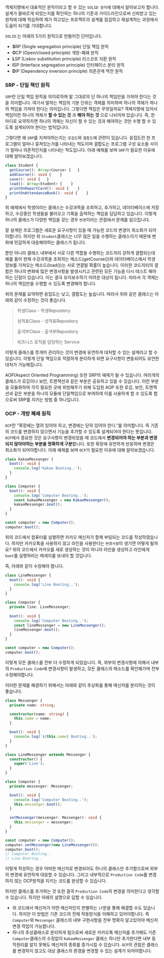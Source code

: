 객체지향에서 대표적인 원칙이라고 할 수 있는 `SOLID 원칙`에 대해서 알아보고자 합니다. 설계가 올바르게 되었는지를 확인하는 하나의 기준과 가이드라인으로써 신뢰받고 있는 원칙에 대해 학습하여 제가 하고있는 프로젝트의 설계를 점검하고 재설계하는 과정에서 도움이 되기를 기대합니다.

`SOLID` 는 아래의 5가지 원칙으로 만들어진 단어입니다.

- **S**RP (Single segregation principle) 단일 책임 원칙
- **O**CP (Open/closed principle) 개방-폐쇄 원칙
- **L**SP (Liskov substitution principle) 리스코프 치환 원칙
- **I**SP (Interface segregation principle) 인터페이스 분리 원칙
- **D**IP (Dependency inversion principle) 의존관계 역전 원칙

### SRP - 단일 책인 원칙

`SRP`란 단일 책임 원칙을 의미로하며 말 그대로의 단 하나의 책임만을 가져야 한다는 것을 의미합니다. 여기서 말하는 책임의 기본 단위는 객체를 의미하며 하나의 객체가 하나의 책임을 가져야 한다는 의미입니다. 그렇다면 책임은 무엇일까요? 객체지향에 있어서 책임이란 하나의 객체가 **할 수 있는 것** 과 **해야 하는 것** 으로 나뉘어져 있습니다. 즉, 한 마디로 요약하자면 하나의 객체는 자신이 할 수 있는 것과 해야하는 것만 수행 할 수 있도록 설계되어야 한다는 법칙입니다.

그렇다면 왜 `SRP`를 지켜야하는지는 `응집도`와 `결합도`에 관련이 있습니다. 응집도란 한 프로그램이 얼마나 뭉쳐있는가를 나타내는 척도이며 결합도는 프로그램 구성 요소들 사이가 얼마나 의존적인지를 나타내는 척도입니다. 아래 예제를 보며 `SRP`가 필요한 이유에 대해 알아보겠습니다.  

```ts
class Student {
  getCourse(): Array<Course> {   }
  addCourse(): void {    }
  save(): void {   }
  load(): Array<Student> {    }
  printOnReportCard(): void {    }
  printOnAttendanceBook(): void {    }
}
```

위 예제에서 학생이라는 클래스는 수강과목을 조회하고, 추가하고, 데이터베이스에 저장하고, 수강중인 학생들을 불러오고 기록을 출력하는 책임을 담담하고 있습니다. 이렇게 하나의 클래스가 다양한 책임을 갖는 경우 `변경`이라는 관점에서 문제를 일으킵니다.

잘 설계된 프로그램은 새로운 요구사항이 있을 때 가능한 코드의 변경이 최소화가 되어야합니다. 하지만 위 `Student`클래스는 너무 많은 일을 수행하는 클래스이기 때문에 변화에 민감하게 대응해야하는 클래스가 됩니다.

뿐만 아니라 클래스 내부에서 서로 다른 역할을 수행하는 코드끼리 강하게 결합되는데 예를 들어 현재 수강과목을 조회하는 메소드(getCourse())와 데이터베이스에서 학생 정보를 가져오는 메소드(load())는 서로 연결될 확률이 높습니다. 이러한 코드끼리의 결합은 하나의 변화에 많은 변경사항을 발생시키고 관련된 모든 기능을 다시 테스트 해야하는 단점이 있습니다. 이는 결국 유지보수하기 어려운 대상이 됩니다. 따라서 각 객체는 하나의 책임만을 수행할 수 있도록 변경해야 합니다.

위의 문제를 요약하면 응집도는 낮고, 결합도는 높습니다. 따라서 위와 같은 클래스는 아래와 같이 수정하는 것이 좋습니다.

> 학생Class - 학생Repository
> 
> 성적표Class - 성적표Repository
> 
> 출석부Class - 출석부Repository
> 
> 비즈니스 로직을 담당하는 Service

이렇게 클래스를 쪼개어 관리하는 것이 변경에 유연하게 대처할 수 있는 설계라고 할 수 있습니다. 이렇게 단일 책임으로 적절하게 분리하게 되면 요구사항이 변동되어도 유연한 대처가 가능해집니다.  

AOP(Aspect Oriented Programming) 또한 SRP의 예제가 될 수 있습니다. 여러개의 클래스가 로깅이나 보안, 트랜잭션과 같은 부분은 공유하고 있을 수 있습니다. 이런 부분을 모듈화하여 각각 필요한 곳에 위빙해주기 위해 도입된 AOP 또한 로깅, 보안, 트랜잭션과 같은 부분을 하나의 모듈에 단일책임으로 부여하여 이를 사용하게 할 수 있도록 함으로써 SRP를 지키는 방법 중 하나입니다.

### OCP - 개방 폐쇄 원칙

`OCP`란 "확장에는 열려 있어야 하고, 변경에는 닫혀 있어야 한다."를 의미합니다. 즉 기존의 코드를 변경하지 않으면서 기능을 추가할 수 있도록 설계되어야 한다는 뜻입니다. `OCP`에서 중요한 것은 요구사항이 변경되었을 때 코드에서 **변경되어야 하는 부분과 변경되지 않아야하는 부분을 명확하게 구분**합니다. 또한 확장에 유연하게 반응하며 변경은 최소화가 되어야합니다. 아래 예제를 보며 `OCP`가 필요한 이유에 대해 알아보겠습니다.

```ts
class KakaoMessenger {
  boot(): void {
    console.log('Kakao Booting..');
  }
}

class Computer {
  boot(): void {
    console.log('Computer Booting..');
    const kakaoMessenger = new KakaoMessenger();
    kakaoMessenger.boot();
  }
}

const computer = new Computer();
computer.boot();
```

위의 코드에서 컴퓨터를 실행하면 카카오 메신저가 함께 부팅되는 코드를 작성하였습니다. 하지만 카카오톡을 사용하지 않고 라인을 사용한다는 `변경사항`이 생기면 어떻게 될까요? 위의 코드에서 카카오를 새로 생성하는 것이 아니라 라인을 생성하고 라인에게 `boot`를 실행하라는 메세지를 보내야 할 것입니다. 

즉, 아래와 같이 수정해야 합니다.

```ts
class LineMessenger {
  boot(): void {
    console.log('Line Booting..');
  }
}

class Computer {
  private line: LineMessenger;
  
  boot(): void {
    console.log('Computer Booting..');
    const lineMessenger = new LineMessenger();
    lineMessenger.boot();
  }
}

const computer = new Computer();
computer.boot();
```

이렇게 모든 클래스를 전부 다 수정하게 되었습니다. 즉, 외부의 변경사항에 의해서 내부의 `Production Code`에 변경사항이 발생하고, 모든 클래스의 메소드를 확인해가며 전부 수정해야합니다.

이러한 문제를 해경하기 위해서는 아래와 같이 추상화를 통해 메신저를 분리하는 것이 좋습니다.

```ts
class Messenger {
  private name: string;

  constructor(name: string) {
    this.name = name;
  }

  boot(): void {
    console.log(`${this.name} Booting..`);
  }
}

class LineMessenger extends Messenger {
  constructor() {
    super('Line');
  }
}

class Computer {
  private messenger: Messenger;

  boot(): void {
    console.log('Computer Booting..');
    this.messenger.boot();
  }

  setMessenger(messenger: Messenger): void {
    this.messenger = messenger;
  }
}

const computer = new Computer();
computer.setMessenger(new LineMessenger());
computer.boot();
// Computer Booting..
// Line Booting..
```

이렇게 작성하는 경우 어떠한 메신저로 변경되어도 하나의 클래스만 추가함으로써 외부의 변경에 유연하게 대응할 수 있습니다. 그리고 내부적으로 `Production Code`를 변경하지 않는 OCP원칙을 지키는 코드를 완성할 수 있습니다.

하지만 클래스를 추가하는 것 또한 결국 `Production Code`의 변경을 의미한다고 생각할 수 있습니다. 하지만 아래의 설명으로 답할 수 있습니다.
 - 위 코드에서 메신저가 어떤 메신저인지 판별하는 `if`문을 통해 해결할 수도 있습니다. 하지만 이 방법은 기존 코드의 전체 작동방식을 이해하고 있어야합니다. 즉 `Computer`와 `Messenger` 클래스의 내부 구현사항을 전부 명확히 알고있어야 메신저 변경 작업이 가능합니다.
 - 하나의 추상클래스로 분리하게 됨으로써 새로운 카카오톡 메신저를 추가해도 기존 `Computer`클래스의 수정없이 `KakaoMessenger` 클래스 하나만 추가한다면 내부 동작원리를 알지 못해도 메신저의 종류를 증가시킬 수 있습니다.
`OCP`의 관점은 클래스를 변경하지 않고도 대상 클래스의 환경을 변경할 수 있는 설계가 되어야합니다.
